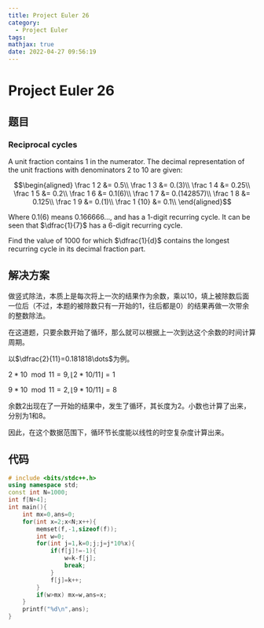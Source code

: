 ```yaml
---
title: Project Euler 26
category:
  - Project Euler
tags:
mathjax: true
date: 2022-04-27 09:56:19
---
```


<escape><!-- more --></escape>

# Project Euler 26

## 题目

### Reciprocal cycles

A unit fraction contains $1$ in the numerator. The decimal representation of the unit fractions with denominators $2$ to $10$ are given:

$$\begin{aligned}
\frac 1 2 &= 0.5\\
\frac 1 3 &= 0.(3)\\
\frac 1 4 &= 0.25\\
\frac 1 5 &= 0.2\\
\frac 1 6 &= 0.1(6)\\
\frac 1 7 &= 0.(142857)\\
\frac 1 8 &= 0.125\\
\frac 1 9 &= 0.(1)\\
\frac 1 {10} &= 0.1\\
\end{aligned}$$

Where $0.1(6)$ means $0.166666\ldots$, and has a $1$-digit recurring cycle. It can be seen that $\dfrac{1}{7}$ has a $6$-digit recurring cycle.

Find the value of $1000$ for which $\dfrac{1}{d}$ contains the longest recurring cycle in its decimal fraction part.

## 解决方案

做竖式除法，本质上是每次将上一次的结果作为余数，乘以$10$，填上被除数后面一位后（不过，本题的被除数只有一开始的1，往后都是$0$）的结果再做一次带余的整数除法。

在这道题，只要余数开始了循环，那么就可以根据上一次到达这个余数的时间计算周期。

以$\dfrac{2}{11}=0.181818\dots$为例。

$2*10 \mod 11 = 9,\lfloor2* 10 / 11\rfloor = 1$

$9*10 \mod 11 = 2,\lfloor9* 10 / 11\rfloor = 8$

余数$2$出现在了一开始的结果中，发生了循环，其长度为$2$。小数也计算了出来，分别为$1$和$8$。

因此，在这个数据范围下，循环节长度能以线性的时空复杂度计算出来。

## 代码

```C++
# include <bits/stdc++.h>
using namespace std;
const int N=1000;
int f[N+4];
int main(){
    int mx=0,ans=0;
    for(int x=2;x<N;x++){
        memset(f,-1,sizeof(f));
        int w=0;
        for(int j=1,k=0;j;j=j*10%x){
            if(f[j]!=-1){
                w=k-f[j];
                break;
            }
            f[j]=k++;
        }
        if(w>mx) mx=w,ans=x;
    }
    printf("%d\n",ans);
}
```
